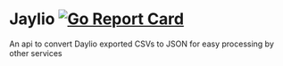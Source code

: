 # Jaylio [![Go Report Card](https://goreportcard.com/badge/github.com/braydend/jaylio)](https://goreportcard.com/report/github.com/braydend/jaylio)

An api to convert Daylio exported CSVs to JSON for easy processing by other services
